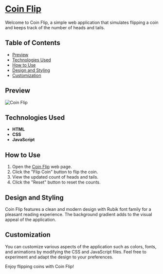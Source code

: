 # [Coin Flip](https://umar-ashraf09.github.io/Coin-Flip/)

Welcome to Coin Flip, a simple web application that simulates flipping a coin and keeps track of the number of heads and tails.

## Table of Contents
- [Preview](#preview)
- [Technologies Used](#technologies-used)
- [How to Use](#how-to-use)
- [Design and Styling](#design-and-styling)
- [Customization](#customization)

## Preview
![Coin Flip](https://github.com/Umar-Ashraf09/Coin-Flip/assets/92431008/d8bc2089-21dd-4d28-95e8-4c68228f9bbf)

## Technologies Used
- **HTML**
- **CSS**
- **JavaScript**

## How to Use
1. Open the [Coin Flip](https://umar-ashraf09.github.io/Coin-Flip/) web page.
2. Click the "Flip Coin" button to flip the coin.
3. View the updated count of heads and tails.
4. Click the "Reset" button to reset the counts.

## Design and Styling
Coin Flip features a clean and modern design with Rubik font family for a pleasant reading experience. The background gradient adds to the visual appeal of the application.

## Customization
You can customize various aspects of the application such as colors, fonts, and animations by modifying the CSS and JavaScript files. Feel free to experiment and adapt the design to your preferences.

Enjoy flipping coins with Coin Flip!
